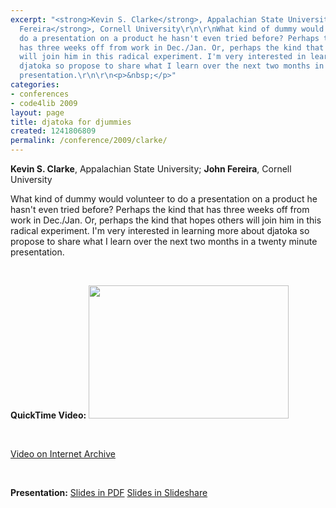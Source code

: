 ```yaml
---
excerpt: "<strong>Kevin S. Clarke</strong>, Appalachian State University; <strong>John
  Fereira</strong>, Cornell University\r\n\r\nWhat kind of dummy would volunteer to
  do a presentation on a product he hasn't even tried before? Perhaps the kind that
  has three weeks off from work in Dec./Jan. Or, perhaps the kind that hopes others
  will join him in this radical experiment. I'm very interested in learning more about
  djatoka so propose to share what I learn over the next two months in a twenty minute
  presentation.\r\n\r\n<p>&nbsp;</p>"
categories:
- conferences
- code4lib 2009
layout: page
title: djatoka for djummies
created: 1241806809
permalink: /conference/2009/clarke/
---
```

<strong>Kevin S. Clarke</strong>, Appalachian State University; <strong>John Fereira</strong>, Cornell University

What kind of dummy would volunteer to do a presentation on a product he hasn't even tried before? Perhaps the kind that has three weeks off from work in Dec./Jan. Or, perhaps the kind that hopes others will join him in this radical experiment. I'm very interested in learning more about djatoka so propose to share what I learn over the next two months in a twenty minute presentation.

<p>&nbsp;</p>
<strong>QuickTime Video:</strong>
<a href="http://dl.lib.brown.edu/code4lib/clarke.html" target="_blank">
<img src="http://dl.lib.brown.edu/code4lib//10_clarke.jpg" border="0" width="320" height="213"></a>

<p>&nbsp;</p>

<a href="http://www.archive.org/details/Code4lib2009DjatokaForDjummies">Video on Internet Archive</a>

<p>&nbsp;</p>

<strong>Presentation:</strong>
<a href="http://code4lib.org/files/djatoka.pdf" target="_blank">Slides in PDF</a>
<a href="http://www.slideshare.net/eby/djatoka-for-djummies" target="_blank">Slides in Slideshare</a>




